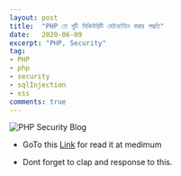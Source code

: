 ```yaml
---
layout: post
title:  "PHP তে দুটি সিকিউরিটি মেইনটেইন করার পদ্ধতি"
date:   2020-06-09
excerpt: "PHP, Security"
tag:
- PHP 
- php
- security
- sqlInjection
- xss
comments: true
---
```


![PHP Security Blog](https://miro.medium.com/max/700/1*HVaPfslWss6LLxrVUKCnqQ.png)    

* GoTo this [Link](https://medium.com/%E0%A6%AA%E0%A7%8D%E0%A6%B0%E0%A7%8B%E0%A6%97%E0%A7%8D%E0%A6%B0%E0%A6%BE%E0%A6%AE%E0%A6%BF%E0%A6%82-%E0%A6%AA%E0%A6%BE%E0%A6%A4%E0%A6%BE/php-%E0%A6%A4%E0%A7%87-%E0%A6%A6%E0%A7%81%E0%A6%9F%E0%A6%BF-%E0%A6%B8%E0%A6%BF%E0%A6%95%E0%A6%BF%E0%A6%89%E0%A6%B0%E0%A6%BF%E0%A6%9F%E0%A6%BF-%E0%A6%AE%E0%A7%87%E0%A6%87%E0%A6%A8%E0%A6%9F%E0%A7%87%E0%A6%87%E0%A6%A8-%E0%A6%95%E0%A6%B0%E0%A6%BE%E0%A6%B0-%E0%A6%AA%E0%A6%A6%E0%A7%8D%E0%A6%A7%E0%A6%A4%E0%A6%BF-ac4016cc11e0) for read it at medimum

* Dont forget to clap and response to this.
 